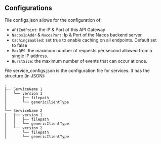 ## Configurations

File configs.json allows for the configuration of:
* `APIEndPoint`: the IP & Port of this API Gateway
* `NacosIpAddr` & `NacosPort`: Ip & Port of the Nacos backend server
* `CachingEnabled`: set true to enable caching on all endpoints. Default set to false
* `MaxQPS`: the maximum number of requests per second allowed from a single IP address.
* `BurstSize`: the maximum number of events that can occur at once.

File service_configs.json is the configuration file for services. It has the structure (in JSON):
```
.
├── ServiceName 1
│   └── version 1
│       ├── filepath
│       └── genericClientType
│
└── ServiceName 2
│   ├── version 1
│   │   ├── filepath
│   │   └── genericClientType
│   └── version 2
│       └── filepath
│       └── genericClientType
```